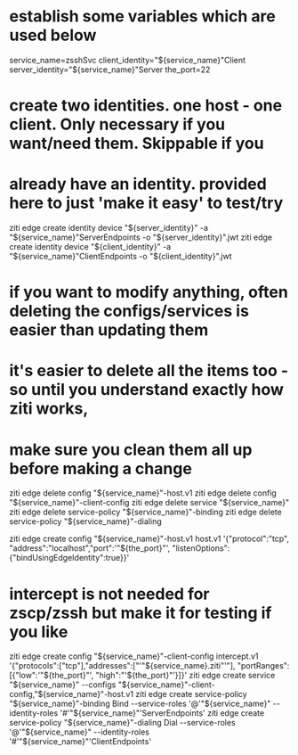 # establish some variables which are used below
service_name=zsshSvc
client_identity="${service_name}"Client
server_identity="${service_name}"Server
the_port=22

# create two identities. one host - one client. Only necessary if you want/need them. Skippable if you
# already have an identity. provided here to just 'make it easy' to test/try
ziti edge create identity device "${server_identity}" -a "${service_name}"ServerEndpoints -o "${server_identity}".jwt
ziti edge create identity device "${client_identity}" -a "${service_name}"ClientEndpoints -o "${client_identity}".jwt

# if you want to modify anything, often deleting the configs/services is easier than updating them
# it's easier to delete all the items too - so until you understand exactly how ziti works,
# make sure you clean them all up before making a change
ziti edge delete config "${service_name}"-host.v1
ziti edge delete config "${service_name}"-client-config
ziti edge delete service "${service_name}"
ziti edge delete service-policy "${service_name}"-binding
ziti edge delete service-policy "${service_name}"-dialing

ziti edge create config "${service_name}"-host.v1 host.v1 '{"protocol":"tcp", "address":"localhost","port":'"${the_port}"', "listenOptions": {"bindUsingEdgeIdentity":true}}'
# intercept is not needed for zscp/zssh but make it for testing if you like
ziti edge create config "${service_name}"-client-config intercept.v1 '{"protocols":["tcp"],"addresses":["'"${service_name}.ziti"'"], "portRanges":[{"low":'"${the_port}"', "high":"'${the_port}"'}]}'
ziti edge create service "${service_name}" --configs "${service_name}"-client-config,"${service_name}"-host.v1
ziti edge create service-policy "${service_name}"-binding Bind --service-roles '@'"${service_name}" --identity-roles '#'"${service_name}"'ServerEndpoints'
ziti edge create service-policy "${service_name}"-dialing Dial --service-roles '@'"${service_name}" --identity-roles '#'"${service_name}"'ClientEndpoints'
